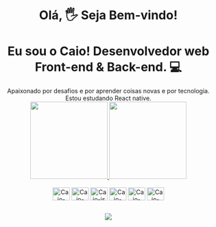 # <div align="center">Olá, 🖐 Seja Bem-vindo!</div>
# <div align="center">Eu sou o Caio! Desenvolvedor web Front-end & Back-end. :computer:</div>

<div align="center">
  Apaixonado por desafios e por aprender coisas novas e por tecnologia. <br/>
  Estou estudando React native.
</div>

<!-- GITHUB STATUS -->

<div align="center">
  <a href="https://github.com/caioalbert">
    <img height="180em" src="https://github-readme-stats.vercel.app/api?username=caioalbert&show_icons=true&theme=dark&include_all_commits=true&count_private=true"/>
    <img height="180em" src="https://github-readme-stats.vercel.app/api/top-langs/?username=caioalbert&layout=compact&langs_count=10&theme=dark"/>
  </a>
</div>

<div align="center" style="display: inline_block, align-items:center"> <br>
  <img align="center" alt="Caio-HTML" height="30" width="40" src="https://cdn.jsdelivr.net/gh/devicons/devicon/icons/html5/html5-original.svg">
  <img align="center" alt="Caio-CSS"  height="30" width="40" src="https://cdn.jsdelivr.net/gh/devicons/devicon/icons/css3/css3-original.svg">
  <img align="center" alt="Caio-js"  height="30" width="40" src="https://cdn.jsdelivr.net/gh/devicons/devicon/icons/javascript/javascript-original.svg"> 
  <img align="center" alt="Caio-RUBY" height="30" width="40" src="https://cdn.jsdelivr.net/gh/devicons/devicon/icons/ruby/ruby-plain.svg">
  <img align="center" alt="Caio-RAILS" height="30" width="40" src="https://cdn.jsdelivr.net/gh/devicons/devicon/icons/rails/rails-plain.svg" />
  <img align="center" alt="Caio-react" height="30" width="40" src="https://cdn.jsdelivr.net/gh/devicons/devicon/icons/react/react-original.svg">
</div>

##

<div align="center">
 <img src="https://raw.githubusercontent.com/caioalbert/caioalbert/ac2ffd353eb242eb6791e490e1d3aaec5856acdf/github-contribution-grid-snake.svg"/>
 </div>
